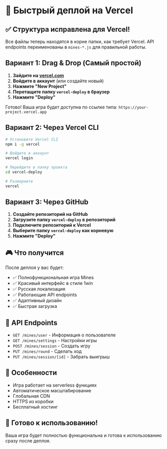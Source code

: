 # 🚀 Быстрый деплой на Vercel

## ✅ Структура исправлена для Vercel!

Все файлы теперь находятся в корне папки, как требует Vercel. API endpoints переименованы в `mines-*.js` для правильной работы.

## Вариант 1: Drag & Drop (Самый простой)

1. **Зайдите на [vercel.com](https://vercel.com)**
2. **Войдите в аккаунт** (или создайте новый)
3. **Нажмите "New Project"**
4. **Перетащите папку `vercel-deploy` в браузер**
5. **Нажмите "Deploy"**

Готово! Ваша игра будет доступна по ссылке типа: `https://your-project.vercel.app`

## Вариант 2: Через Vercel CLI

```bash
# Установите Vercel CLI
npm i -g vercel

# Войдите в аккаунт
vercel login

# Перейдите в папку проекта
cd vercel-deploy

# Разверните
vercel
```

## Вариант 3: Через GitHub

1. **Создайте репозиторий на GitHub**
2. **Загрузите папку `vercel-deploy` в репозиторий**
3. **Подключите репозиторий к Vercel**
4. **Выберите папку `vercel-deploy` как корневую**
5. **Нажмите "Deploy"**

## 🎮 Что получится

После деплоя у вас будет:
- ✅ Полнофункциональная игра Mines
- ✅ Красивый интерфейс в стиле 1win
- ✅ Русская локализация
- ✅ Работающие API endpoints
- ✅ Адаптивный дизайн
- ✅ Быстрая загрузка

## 🔧 API Endpoints

- `GET /mines/user` - Информация о пользователе
- `GET /mines/settings` - Настройки игры  
- `POST /mines/session` - Создать игру
- `PUT /mines/round` - Сделать ход
- `PUT /mines/session/[id]` - Забрать выигрыш

## 📱 Особенности

- Игра работает на serverless функциях
- Автоматическое масштабирование
- Глобальная CDN
- HTTPS из коробки
- Бесплатный хостинг

## 🎯 Готово к использованию!

Ваша игра будет полностью функциональна и готова к использованию сразу после деплоя.
